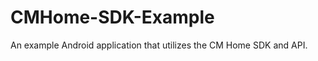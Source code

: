 CMHome-SDK-Example
==================

An example Android application that utilizes the CM Home SDK and API.
